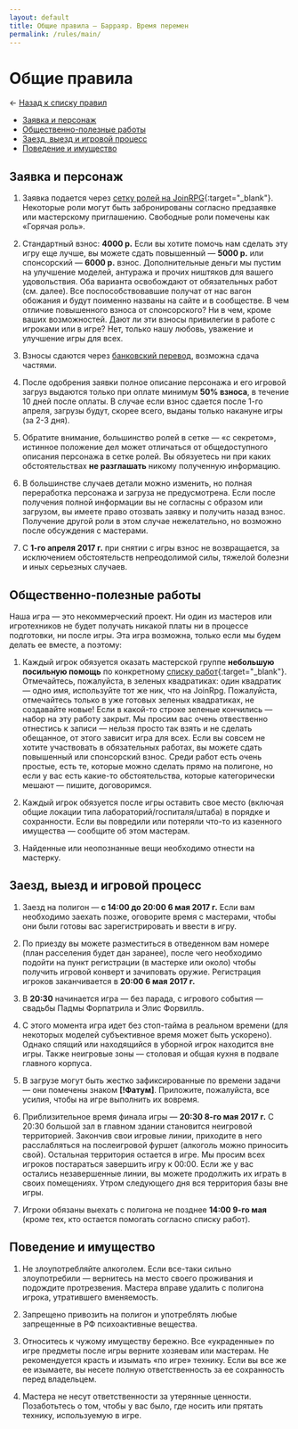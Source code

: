 ```yaml
---
layout: default
title: Общие правила — Барраяр. Время перемен
permalink: /rules/main/
---
```


# Общие правила

&larr; [Назад к списку правил](/rules/)

- [Заявка и персонаж](/rules/main/#section-1)
- [Общественно-полезные работы](/rules/main/#section-2)
- [Заезд, выезд и игровой процесс](/rules/main/#section-3)
- [Поведение и имущество](/rules/main/#section-4)

## Заявка и персонаж

1. Заявка подается через [сетку ролей на JoinRPG](http://joinrpg.ru/67/roles/1911){:target="_blank"}. Некоторые роли могут быть забронированы согласно предзаявке или мастерскому приглашению. Свободные роли помечены как «Горячая роль».

2. Стандартный взнос: __4000 р.__ Если вы хотите помочь нам сделать эту игру еще лучше, вы можете сдать повышенный — __5000 р.__ или спонсорский — __6000 р.__ взнос. Дополнительные деньги мы пустим на улучшение моделей, антуража и прочих ништяков для вашего удовольствия. Оба варианта освобождают от обязательных работ (см. далее). Все поспособствовавшие получат от нас вагон обожания и будут поименно названы на сайте и в сообществе. В чем отличие повышенного взноса от спонсорского? Ни в чем, кроме ваших возможностей. Дают ли эти взносы привилегии в работе с игроками или в игре? Нет, только нашу любовь, уважение и улучшение игры для всех.

3. Взносы сдаются через [банковский перевод](/org#section-2), возможна сдача частями.

4. После одобрения заявки полное описание персонажа и его игровой загруз выдаются только при оплате минимум __50% взноса__, в течение 10 дней после оплаты. В случае если взнос сдается после 1-го апреля, загрузы будут, скорее всего, выданы только накануне игры (за 2-3 дня).

5. Обратите внимание, большинство ролей в сетке — «с секретом», истинное положение дел может отличаться от общедоступного описания персонажа в сетке ролей. Вы обязуетесь ни при каких обстоятельствах __не разглашать__ никому полученную информацию.

6. В большинстве случаев детали можно изменить, но полная переработка персонажа и загруза не предусмотрена. Если после получения полной информации вы не согласны с образом или загрузом, вы имеете право отозвать заявку и получить назад взнос. Получение другой роли в этом случае нежелательно, но возможно после обсуждения с мастерами.

7. С __1-го апреля 2017 г.__ при снятии с игры взнос не возвращается, за исключением обстоятельств непреодолимой силы, тяжелой болезни и иных серьезных случаев.

## Общественно-полезные работы

Наша игра — это некоммерческий проект. Ни один из мастеров или игротехников не будет получать никакой платы ни в процессе подготовки, ни после игры. Эта игра возможна, только если мы будем делать ее вместе, а поэтому:

1. Каждый игрок обязуется оказать мастерской группе __небольшую посильную помощь__ по конкретному [списку работ](https://docs.google.com/spreadsheets/d/1u-GKdNvkDF38DIBdj5O0kyXbVCl5dPQUXnuQOyS4_r4/edit?usp=sharing){:target="_blank"}. Отмечайтесь, пожалуйста, в зеленых квадратиках: один квадратик — одно имя, используйте тот же ник, что на JoinRpg. Пожалуйста, отмечайтесь только в уже готовых зеленых квадратиках, не создавайте новые! Если в какой-то строке зеленые кончились — набор на эту работу закрыт. Мы просим вас очень отвественно отнестись к записи — нельзя просто так взять и не сделать обещанное, от этого зависит игра для всех. Если вы совсем не хотите участвовать в обязательных работах, вы можете сдать повышенный или спонсорский взнос. Среди работ есть очень простые, есть те, которые можно сделать прямо на полигоне, но если у вас есть какие-то обстоятельства, которые категорически мешают — пишите, договоримся.

2. Каждый игрок обязуется после игры оставить свое место (включая общие локации типа лабораторий/госпиталя/штаба) в порядке и сохранности. Если вы повредили или потеряли что-то из казенного имущества — сообщите об этом мастерам.

3. Найденные или неопознанные вещи необходимо отнести на мастерку.

## Заезд, выезд и игровой процесс

1. Заезд на полигон — __с 14:00 до 20:00 6 мая 2017 г.__ Если вам необходимо заехать позже, оговорите время с мастерами, чтобы они были готовы вас зарегистрировать и ввести в игру.

2. По приезду вы можете разместиться в отведенном вам номере (план расселения будет дан заранее), после чего необходимо подойти на пункт регистрации (в мастерке или около) чтобы получить игровой конверт и зачиповать оружие. Регистрация игроков заканчивается в __20:00 6 мая 2017 г.__

3. В __20:30__ начинается игра — без парада, с игрового события — свадьбы Падмы Форпатрила и Элис Форвилль.

4. С этого момента игра идет без стоп-тайма в реальном времени (для некоторых моделей субъективное время может быть ускорено). Однако спящий или находящийся в уборной игрок находится вне игры. Также неигровые зоны — столовая и общая кухня в подвале главного корпуса.

5. В загрузе могут быть жестко зафиксированные по времени задачи — они помечены знаком __[!Фатум]__. Приложите, пожалуйста, все усилия, чтобы на игре выполнить их вовремя.

6. Приблизительное время финала игры — __20:30 8-го мая 2017 г.__ С 20:30 большой зал в главном здании становится неигровой территорией. Закончив свои игровые линии, приходите в него расслабляться на послеигровой фуршет (алкоголь можно приносить свой). Остальная территория остается в игре. Мы просим всех игроков постараться завершить игру к 00:00. Если же у вас остались незавершенные линии, вы можете продолжить их играть в своих помещениях. Утром следующего дня вся территория базы вне игры.

7. Игроки обязаны выехать с полигона не позднее __14:00 9-го мая__ (кроме тех, кто остается помогать согласно списку работ).

## Поведение и имущество

1. Не злоупотребляйте алкоголем. Если все-таки сильно злоупотребили — вернитесь на место своего проживания и подождите протрезвения. Мастера вправе удалить с полигона игрока, утратившего вменяемость.

2. Запрещено привозить на полигон и употреблять любые запрещенные в РФ психоактивные вещества.

3. Относитесь к чужому имуществу бережно. Все «украденные» по игре предметы после игры верните хозяевам или мастерам. Не рекомендуется красть и изымать «по игре» технику. Если вы все же ее изымаете, вы несете полную ответственность за ее сохранность перед владельцем.

4. Мастера не несут ответственности за утерянные ценности. Позаботьтесь о том, чтобы у вас было, где носить или прятать технику, используемую в игре.
